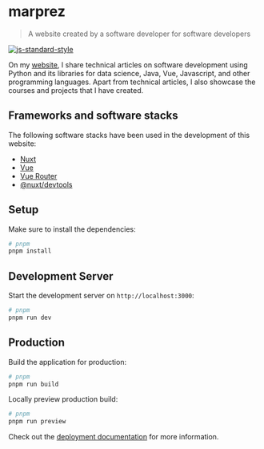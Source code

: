 # marprez

> A website created by a software developer for software developers

[![js-standard-style](https://img.shields.io/badge/code%20style-standard-brightgreen.svg)](http://standardjs.com)

On my [website](https://marprez.vercel.app), I share technical articles on software development using Python and its libraries for data science, Java, Vue, Javascript, and other programming languages. Apart from technical articles, I also showcase the courses and projects that I have created.

## Frameworks and software stacks

The following software stacks have been used in the development of this website:

- [Nuxt](https://nuxt.com/)
- [Vue](https://vuejs.org/)
- [Vue Router](https://router.vuejs.org/)
- [@nuxt/devtools](https://nuxt.com/modules/devtools)

## Setup

Make sure to install the dependencies:

```bash
# pnpm
pnpm install
```

## Development Server

Start the development server on `http://localhost:3000`:

```bash
# pnpm
pnpm run dev
```

## Production

Build the application for production:

```bash
# pnpm
pnpm run build
```

Locally preview production build:

```bash
# pnpm
pnpm run preview
```

Check out the [deployment documentation](https://nuxt.com/docs/getting-started/deployment) for more information.
